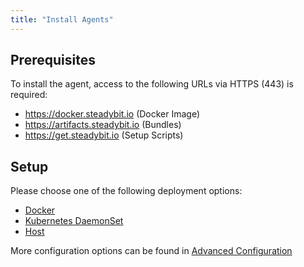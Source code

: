 ```yaml
---
title: "Install Agents"
---
```


## Prerequisites

To install the agent, access to the following URLs via HTTPS (443) is required:

* https://docker.steadybit.io (Docker Image)
* https://artifacts.steadybit.io (Bundles)
* https://get.steadybit.io (Setup Scripts)

## Setup

Please choose one of the following deployment options:

* [Docker](30-install-agents/10-docker)
* [Kubernetes DaemonSet](30-install-agents/20-daemonset)
* [Host](30-install-agents/30-host)

More configuration options can be found in [Advanced Configuration](30-install-agents/40-advanced-configuration)
